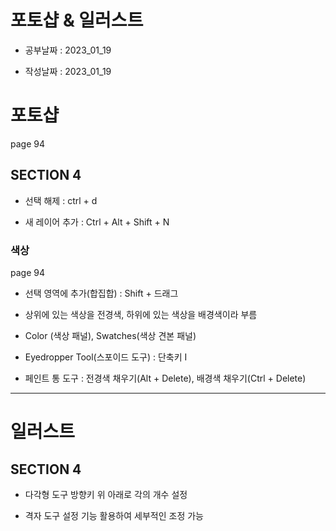# 포토샵 & 일러스트

- 공부날짜 : 2023_01_19

- 작성날짜 : 2023_01_19

# 포토샵

page 94

## SECTION 4

* 선택 해제 : ctrl + d

* 새 레이어 추가 : Ctrl + Alt + Shift + N

### 색상

page 94

* 선택 영역에 추가(합집합) : Shift + 드래그

* 상위에 있는 색상을 전경색, 하위에 있는 색상을 배경색이라 부름

* Color (색상 패널), Swatches(색상 견본 패널)

* Eyedropper Tool(스포이드 도구) : 단축키 I

* 페인트 통 도구 : 전경색 채우기(Alt + Delete), 배경색 채우기(Ctrl + Delete)

---

# 일러스트
## SECTION 4

* 다각형 도구 방향키 위 아래로 각의 개수 설정

* 격자 도구 설정 기능 활용하여 세부적인 조정 가능
